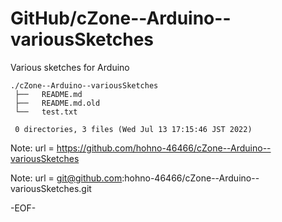 # GitHub/cZone--Arduino--variousSketches

Various sketches for Arduino

    ./cZone--Arduino--variousSketches
     ├──   README.md
     ├──   README.md.old
     └──   test.txt
     
     0 directories, 3 files (Wed Jul 13 17:15:46 JST 2022)

Note: url = https://github.com/hohno-46466/cZone--Arduino--variousSketches

Note: url = git@github.com:hohno-46466/cZone--Arduino--variousSketches.git

-EOF-

